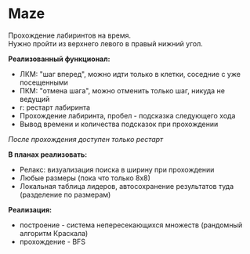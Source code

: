 # Maze

Прохождение лабиринтов на время.  
Нужно пройти из верхнего левого в правый нижний угол.  

**Реализованный функционал:**
- ЛКМ: "шаг вперед", можно идти только в клетки, соседние с уже посещенными
- ПКМ: "отмена шага", можно отменить только шаг, никуда не ведущий
- r: рестарт лабиринта
- Прохождение лабиринта, пробел - подсказка следующего хода
-  Вывод времени и количества подсказок при прохождении  

_После прохождения доступен только рестарт_
  
**В планах реализовать:**
- Релакс: визуализация поиска в ширину при прохождении
- Любые размеры (пока что только 8х8)
- Локальная таблица лидеров, автосохранение результатов туда (разделение по размерам)

**Реализация:**
- построение - система непересекающихся множеств (рандомный алгоритм Краскала)
- прохождение - BFS
